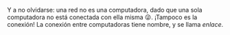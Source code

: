 Y a no olvidarse: una red no es una computadora, dado que una sola computadora no está conectada con ella misma :stuck_out_tongue_winking_eye:. ¡Tampoco es la conexión! La conexión entre computadoras tiene nombre, y se llama _enlace_.